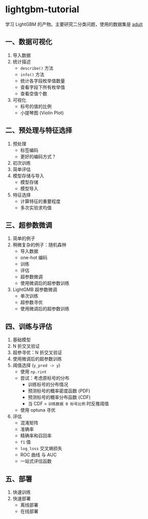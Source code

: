 # lightgbm-tutorial

学习 LightGBM 的产物。主要研究二分类问题，使用的数据集是 [adult](https://archive.ics.uci.edu/dataset/2/adult)

## 一、数据可视化

1. 导入数据
2. 统计描述
    - `describe()` 方法
    - `info()` 方法
    - 统计各字段枚举值数量
    - 查看字段下所有枚举值
    - 查看空值个数
3. 可视化
    - 标号的值的比例
    - 小提琴图 (Violin Plot)

## 二、预处理与特征选择

1. 预处理
    - 标签编码
    - 更好的编码方式？
2. 初次训练
3. 简单评估
4. 模型存储与导入
    - 模型存储
    - 模型导入
5. 特征选择
    - 计算特征的重要程度
    - 多次实验求均值

## 三、超参数微调

1. 简单的例子
2. 稍微复杂的例子：随机森林
    - 导入数据
    - one-hot 编码
    - 训练
    - 评估
    - 超参数微调
    - 使用微调后的超参数训练
3. LightGMB 超参数微调
    - 单次训练
    - 超参数寻优
    - 使用微调后的超参数训练

## 四、训练与评估

1. 基础模型
2. N 折交叉验证
3. 超参寻优：N 折交叉验证
4. 使用微调后的超参数训练
5. 阈值选择 (`y_pred -> y`)
    - 使用 `np.rint`
    - 尝试：考虑原标号的分布
        - 训练标号的分布情况
        - 预测标号的概率密度函数 (PDF)
        - 预测标号的概率分布函数 (CDF)
        - 当 CDF = `训练数据 0 标号比例` 时反推阈值
    - 使用 optuna 寻优
6. 评估
    - 混淆矩阵
    - 准确率
    - 精确率和召回率
    - `f1` 值
    - `log_loss` 交叉熵损失
    - ROC 曲线 与 AUC
    - 一站式评估函数

## 五、部署

1. 快速训练
2. 快速部署
    - 离线部署
    - 在线部署
